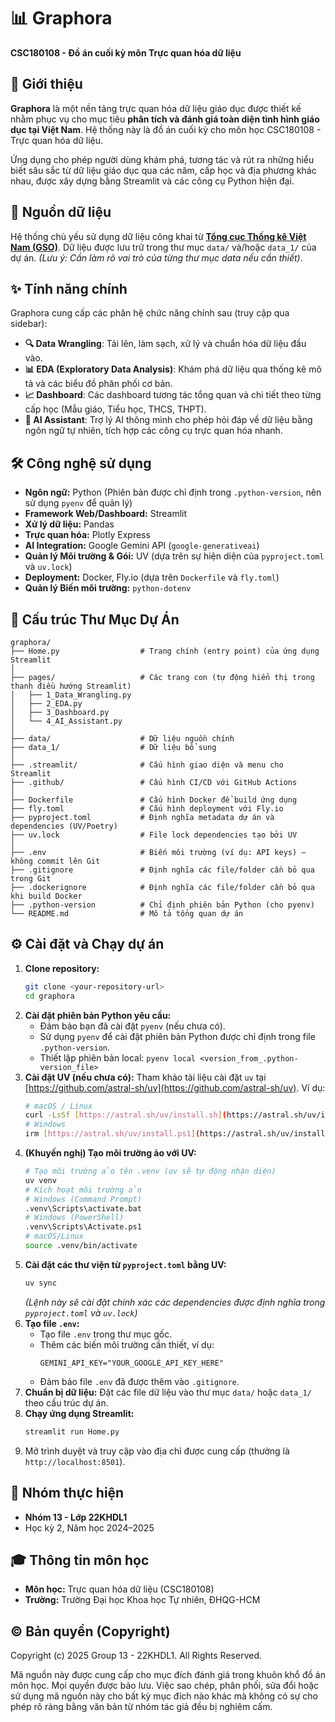 # 📊 Graphora

**CSC180108 - Đồ án cuối kỳ môn Trực quan hóa dữ liệu**

## 📜 Giới thiệu

**Graphora** là một nền tảng trực quan hóa dữ liệu giáo dục được thiết kế nhằm phục vụ cho mục tiêu **phân tích và đánh giá toàn diện tình hình giáo dục tại Việt Nam**. Hệ thống này là đồ án cuối kỳ cho môn học CSC180108 - Trực quan hóa dữ liệu.

Ứng dụng cho phép người dùng khám phá, tương tác và rút ra những hiểu biết sâu sắc từ dữ liệu giáo dục qua các năm, cấp học và địa phương khác nhau, được xây dựng bằng Streamlit và các công cụ Python hiện đại.

## 💾 Nguồn dữ liệu

Hệ thống chủ yếu sử dụng dữ liệu công khai từ **[Tổng cục Thống kê Việt Nam (GSO)](https://www.gso.gov.vn/giao-duc/)**. Dữ liệu được lưu trữ trong thư mục `data/` và/hoặc `data_1/` của dự án. *(Lưu ý: Cần làm rõ vai trò của từng thư mục data nếu cần thiết)*.

## ✨ Tính năng chính

Graphora cung cấp các phân hệ chức năng chính sau (truy cập qua sidebar):

* **🔍 Data Wrangling**: Tải lên, làm sạch, xử lý và chuẩn hóa dữ liệu đầu vào.
* **📊 EDA (Exploratory Data Analysis)**: Khám phá dữ liệu qua thống kê mô tả và các biểu đồ phân phối cơ bản.
* **📈 Dashboard**: Các dashboard tương tác tổng quan và chi tiết theo từng cấp học (Mẫu giáo, Tiểu học, THCS, THPT).
* **🤖 AI Assistant**: Trợ lý AI thông minh cho phép hỏi đáp về dữ liệu bằng ngôn ngữ tự nhiên, tích hợp các công cụ trực quan hóa nhanh.

## 🛠️ Công nghệ sử dụng

* **Ngôn ngữ:** Python (Phiên bản được chỉ định trong `.python-version`, nên sử dụng `pyenv` để quản lý)
* **Framework Web/Dashboard:** Streamlit
* **Xử lý dữ liệu:** Pandas
* **Trực quan hóa:** Plotly Express
* **AI Integration:** Google Gemini API (`google-generativeai`)
* **Quản lý Môi trường & Gói:** UV (dựa trên sự hiện diện của `pyproject.toml` và `uv.lock`)
* **Deployment:** Docker, Fly.io (dựa trên `Dockerfile` và `fly.toml`)
* **Quản lý Biến môi trường:** `python-dotenv`

## 📁 Cấu trúc Thư Mục Dự Án

```plaintext
graphora/
├── Home.py                  # Trang chính (entry point) của ứng dụng Streamlit
│
├── pages/                   # Các trang con (tự động hiển thị trong thanh điều hướng Streamlit)
│   ├── 1_Data_Wrangling.py
│   ├── 2_EDA.py
│   ├── 3_Dashboard.py
│   └── 4_AI_Assistant.py
│
├── data/                    # Dữ liệu nguồn chính
├── data_1/                  # Dữ liệu bổ sung 
│
├── .streamlit/              # Cấu hình giao diện và menu cho Streamlit
├── .github/                 # Cấu hình CI/CD với GitHub Actions
│
├── Dockerfile               # Cấu hình Docker để build ứng dụng
├── fly.toml                 # Cấu hình deployment với Fly.io
├── pyproject.toml           # Định nghĩa metadata dự án và dependencies (UV/Poetry)
├── uv.lock                  # File lock dependencies tạo bởi UV
│
├── .env                     # Biến môi trường (ví dụ: API keys) – không commit lên Git
├── .gitignore               # Định nghĩa các file/folder cần bỏ qua trong Git
├── .dockerignore            # Định nghĩa các file/folder cần bỏ qua khi build Docker
├── .python-version          # Chỉ định phiên bản Python (cho pyenv)
└── README.md                # Mô tả tổng quan dự án
```

## ⚙️ Cài đặt và Chạy dự án

1.  **Clone repository:**
    ```bash
    git clone <your-repository-url>
    cd graphora
    ```
2.  **Cài đặt phiên bản Python yêu cầu:**
    * Đảm bảo bạn đã cài đặt `pyenv` (nếu chưa có).
    * Sử dụng `pyenv` để cài đặt phiên bản Python được chỉ định trong file `.python-version`.
    * Thiết lập phiên bản local: `pyenv local <version_from_.python-version_file>`
3.  **Cài đặt UV (nếu chưa có):** Tham khảo tài liệu cài đặt `uv` tại [https://github.com/astral-sh/uv](https://github.com/astral-sh/uv). Ví dụ:
    ```bash
    # macOS / Linux
    curl -LsSf [https://astral.sh/uv/install.sh](https://astral.sh/uv/install.sh) | sh
    # Windows
    irm [https://astral.sh/uv/install.ps1](https://astral.sh/uv/install.ps1) | iex
    ```
4.  **(Khuyến nghị) Tạo môi trường ảo với UV:**
    ```bash
    # Tạo môi trường ảo tên .venv (uv sẽ tự động nhận diện)
    uv venv
    # Kích hoạt môi trường ảo
    # Windows (Command Prompt)
    .venv\Scripts\activate.bat
    # Windows (PowerShell)
    .venv\Scripts\Activate.ps1
    # macOS/Linux
    source .venv/bin/activate
    ```
5.  **Cài đặt các thư viện từ `pyproject.toml` bằng UV:**
    ```bash
    uv sync
    ```
    *(Lệnh này sẽ cài đặt chính xác các dependencies được định nghĩa trong `pyproject.toml` và `uv.lock`)*
6.  **Tạo file `.env`:**
    * Tạo file `.env` trong thư mục gốc.
    * Thêm các biến môi trường cần thiết, ví dụ:
        ```
        GEMINI_API_KEY="YOUR_GOOGLE_API_KEY_HERE"
        ```
    * Đảm bảo file `.env` đã được thêm vào `.gitignore`.
7.  **Chuẩn bị dữ liệu:** Đặt các file dữ liệu vào thư mục `data/` hoặc `data_1/` theo cấu trúc dự án.
8.  **Chạy ứng dụng Streamlit:**
    ```bash
    streamlit run Home.py
    ```
9.  Mở trình duyệt và truy cập vào địa chỉ được cung cấp (thường là `http://localhost:8501`).

## 👥 Nhóm thực hiện

* **Nhóm 13 - Lớp 22KHDL1**
* Học kỳ 2, Năm học 2024–2025

## 🎓 Thông tin môn học

* **Môn học:** Trực quan hóa dữ liệu (CSC180108)
* **Trường:** Trường Đại học Khoa học Tự nhiên, ĐHQG-HCM

## ©️ Bản quyền (Copyright)

Copyright (c) 2025 Group 13 - 22KHDL1. All Rights Reserved.

Mã nguồn này được cung cấp cho mục đích đánh giá trong khuôn khổ đồ án môn học. Mọi quyền được bảo lưu. Việc sao chép, phân phối, sửa đổi hoặc sử dụng mã nguồn này cho bất kỳ mục đích nào khác mà không có sự cho phép rõ ràng bằng văn bản từ nhóm tác giả đều bị nghiêm cấm.